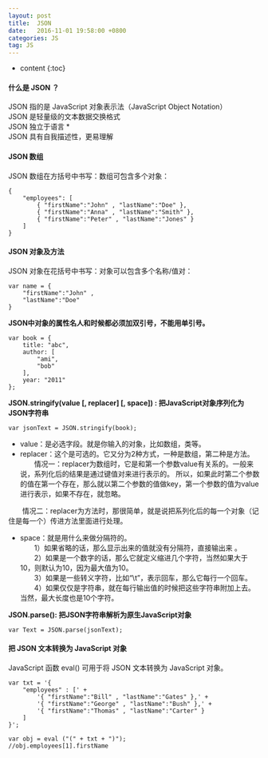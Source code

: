```yaml
---
layout: post
title:  JSON
date:   2016-11-01 19:58:00 +0800
categories: JS
tag: JS
---
```


* content
{:toc}

#### 什么是 JSON ？

JSON 指的是 JavaScript 对象表示法（JavaScript Object Notation）  
JSON 是轻量级的文本数据交换格式  
JSON 独立于语言 *  
JSON 具有自我描述性，更易理解  

#### JSON 数组

JSON 数组在方括号中书写：数组可包含多个对象：

	{
		"employees": [
			{ "firstName":"John" , "lastName":"Doe" },
			{ "firstName":"Anna" , "lastName":"Smith" },
			{ "firstName":"Peter" , "lastName":"Jones" }
		]
	}

#### JSON 对象及方法

JSON 对象在花括号中书写：对象可以包含多个名称/值对：  

	var name = { 
		"firstName":"John" , 
		"lastName":"Doe"
	}

**JSON中对象的属性名人和时候都必须加双引号，不能用单引号。**

	var book = {
		title: "abc",
		author: [
			"ami",
			"bob"
		],
		year: "2011"
	};

**JSON.stringify(value [, replacer] [, space]) : 把JavaScript对象序列化为JSON字符串**

	var jsonText = JSON.stringify(book);

- value：是必选字段。就是你输入的对象，比如数组，类等。   
- replacer：这个是可选的。它又分为2种方式，一种是数组，第二种是方法。   
　　情况一：replacer为数组时，它是和第一个参数value有关系的。一般来说，系列化后的结果是通过键值对来进行表示的。 所以，如果此时第二个参数的值在第一个存在，那么就以第二个参数的值做key，第一个参数的值为value进行表示，如果不存在，就忽略。

　　情况二：replacer为方法时，那很简单，就是说把系列化后的每一个对象（记住是每一个）传进方法里面进行处理。 

- space：就是用什么来做分隔符的。   
　　1）如果省略的话，那么显示出来的值就没有分隔符，直接输出来 。  
　　2）如果是一个数字的话，那么它就定义缩进几个字符，当然如果大于10，则默认为10，因为最大值为10。  
　　3）如果是一些转义字符，比如“\t”，表示回车，那么它每行一个回车。   
　　4）如果仅仅是字符串，就在每行输出值的时候把这些字符串附加上去。当然，最大长度也是10个字符。  

**JSON.parse():  把JSON字符串解析为原生JavaScript对象**

	var Text = JSON.parse(jsonText);

#### 把 JSON 文本转换为 JavaScript 对象

JavaScript 函数 eval() 可用于将 JSON 文本转换为 JavaScript 对象。

	var txt = '{ 
		"employees" : [' +
			'{ "firstName":"Bill" , "lastName":"Gates" },' +
			'{ "firstName":"George" , "lastName":"Bush" },' +
			'{ "firstName":"Thomas" , "lastName":"Carter" } 
		]
	}';

	var obj = eval ("(" + txt + ")");
	//obj.employees[1].firstName